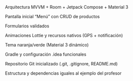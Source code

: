 Arquitectura MVVM + Room + Jetpack Compose + Material 3

Pantalla inicial “Menú” con CRUD de productos

Formularios validados

Animaciones Lottie y recursos nativos (GPS + notificación)

Tema naranja/verde (Material 3 dinámico)

Gradle y configuración .idea funcionales

Repositorio Git inicializado (.git, .gitignore, README.md)

Estructura y dependencias iguales al ejemplo del profesor
